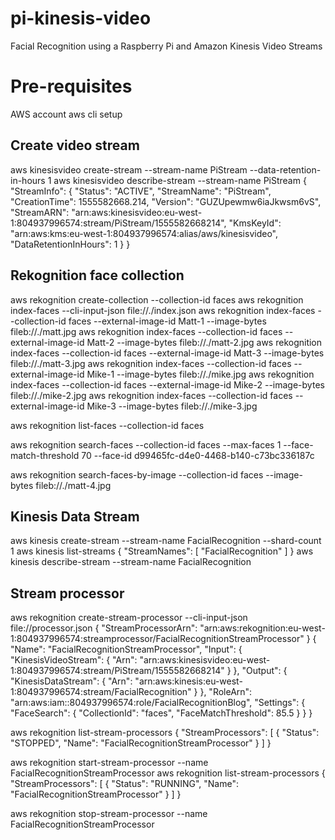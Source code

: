 # pi-kinesis-video
Facial Recognition using a Raspberry Pi and Amazon Kinesis Video Streams

# Pre-requisites
AWS account
aws cli setup

## Create video stream
aws kinesisvideo create-stream --stream-name PiStream --data-retention-in-hours 1
aws kinesisvideo describe-stream --stream-name PiStream
{
    "StreamInfo": {
        "Status": "ACTIVE", 
        "StreamName": "PiStream", 
        "CreationTime": 1555582668.214, 
        "Version": "GUZUpewmw6iaJkwsm6vS", 
        "StreamARN": "arn:aws:kinesisvideo:eu-west-1:804937996574:stream/PiStream/1555582668214", 
        "KmsKeyId": "arn:aws:kms:eu-west-1:804937996574:alias/aws/kinesisvideo", 
        "DataRetentionInHours": 1
    }
}


## Rekognition face collection
aws rekognition create-collection --collection-id faces
aws rekognition index-faces --cli-input-json file://./index.json
aws rekognition index-faces --collection-id faces --external-image-id Matt-1 --image-bytes fileb://./matt.jpg
aws rekognition index-faces --collection-id faces --external-image-id Matt-2 --image-bytes fileb://./matt-2.jpg
aws rekognition index-faces --collection-id faces --external-image-id Matt-3 --image-bytes fileb://./matt-3.jpg
aws rekognition index-faces --collection-id faces --external-image-id Mike-1 --image-bytes fileb://./mike.jpg
aws rekognition index-faces --collection-id faces --external-image-id Mike-2 --image-bytes fileb://./mike-2.jpg
aws rekognition index-faces --collection-id faces --external-image-id Mike-3 --image-bytes fileb://./mike-3.jpg

aws rekognition list-faces --collection-id faces

aws rekognition search-faces --collection-id faces --max-faces 1 --face-match-threshold 70 --face-id d99465fc-d4e0-4468-b140-c73bc336187c

aws rekognition search-faces-by-image --collection-id faces --image-bytes fileb://./matt-4.jpg

## Kinesis Data Stream
aws kinesis create-stream --stream-name FacialRecognition --shard-count 1
aws kinesis list-streams
{
    "StreamNames": [
        "FacialRecognition"
    ]
}
aws kinesis describe-stream --stream-name FacialRecognition

## Stream processor
aws rekognition create-stream-processor --cli-input-json file://processor.json
{
    "StreamProcessorArn": "arn:aws:rekognition:eu-west-1:804937996574:streamprocessor/FacialRecognitionStreamProcessor"
}
{
   "Name": "FacialRecognitionStreamProcessor",
   "Input": {
    "KinesisVideoStream": {
       "Arn": "arn:aws:kinesisvideo:eu-west-1:804937996574:stream/PiStream/1555582668214"
    }
   },
   "Output": {
    "KinesisDataStream": {
       "Arn": "arn:aws:kinesis:eu-west-1:804937996574:stream/FacialRecognition"
    }
   },
   "RoleArn": "arn:aws:iam::804937996574:role/FacialRecognitionBlog",
   "Settings": {
    "FaceSearch": {
       "CollectionId": "faces",
       "FaceMatchThreshold": 85.5
    }
   }
}

aws rekognition list-stream-processors
{
    "StreamProcessors": [
        {
            "Status": "STOPPED", 
            "Name": "FacialRecognitionStreamProcessor"
        }
    ]
}

aws rekognition start-stream-processor --name FacialRecognitionStreamProcessor
aws rekognition list-stream-processors
{
    "StreamProcessors": [
        {
            "Status": "RUNNING", 
            "Name": "FacialRecognitionStreamProcessor"
        }
    ]
}

aws rekognition stop-stream-processor --name FacialRecognitionStreamProcessor